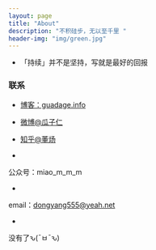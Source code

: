 ```yaml
---
layout: page
title: "About"
description: "不积硅步，无以至千里 "
header-img: "img/green.jpg"
---
```



- 「持续」并不是坚持，写就是最好的回报

###  联系

- [博客：guadage.info](http://guadage.info)

- [微博@瓜子仁](http://m.weibo.cn/u/1118377535)

- [知乎@董炀](https://www.zhihu.com/people/dong-yang-47)


- 
公众号：miao_m_m_m


- 
email：<dongyang555@yeah.net>


- 
没有了ԅ(¯ㅂ¯ԅ)